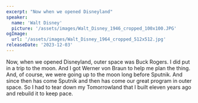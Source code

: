 ```yaml
---
excerpt: "Now when we opened Disneyland"
speaker:
  name: 'Walt Disney'
  picture: '/assets/images/Walt_Disney_1946_cropped_100x100.JPG'
ogImage:
  url: '/assets/images/Walt_Disney_1964_cropped_512x512.jpg'
releaseDate: '2023-12-03'
---
```


Now, when we opened Disneyland, outer space was Buck Rogers. I did put in a trip to the moon. And I got Werner von Braun to help me plan the thing. And, of course, we were going up to the moon long before Sputnik. And since then has come Sputnik and then has come our great program in outer space. So I had to tear down my Tomorrowland that I built eleven years ago and rebuild it to keep pace.
